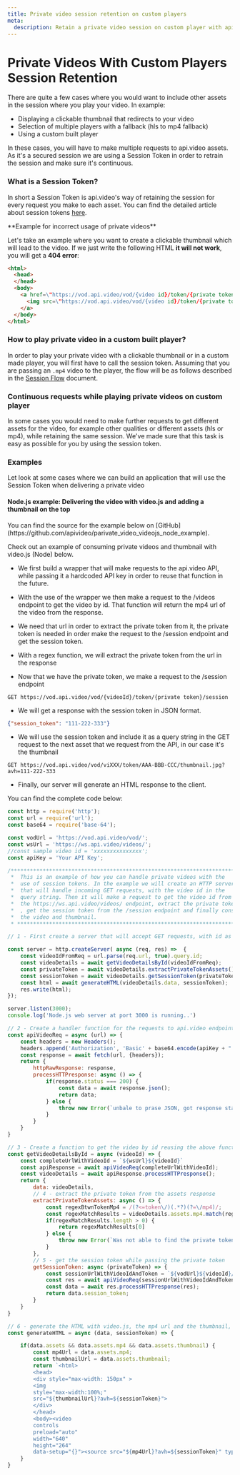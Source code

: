 ```yaml
---
title: Private video session retention on custom players
meta: 
  description: Retain a private video session on custom player with api.video.
---
```


# Private Videos With Custom Players Session Retention


There are quite a few cases where you would want to include other assets in the session where you play your video. In example:
* Displaying a clickable thumbnail that redirects to your video
* Selection of multiple players with a fallback (hls to mp4 fallback)
* Using a custom built player

In these cases, you will have to make multiple requests to api.video assets. As it's a secured session we are using a Session Token in order to retrain the session and make sure it's continuous.

### What is a Session Token?

In short a Session Token is api.video's way of retaining the session for every request you make to each asset. You can find the detailed article about session tokens [here](/delivery/private-video-session-tokens).

<Callout pad="2" type="error">
**Example for incorrect usage of private videos**

Let's take an example where you want to create a clickable thumbnail which will lead to the video. If we just write the following HTML **it will not work**, you will get a **404 error**:
```html
<html>
  <head>
  </head>
  <body>
    <a href=\"https://vod.api.video/vod/{video id}/token/{private token}/mp4/source.mp4\">
      <img src=\"https://vod.api.video/vod/{video id}/token/{private token}/thumbnail.jpg\" height=\"30%\" width=\"30%\">
    </a>
  </body>
</html>
```
</Callout>

### How to play private video in a custom built player?

In order to play your private video with a clickable thumbnail or in a custom made player, you will first have to call the session token. Assuming that you are passing an `.mp4` video to the player, the flow will be as follows described in the [Session Flow](/delivery/private-video-session-tokens#session-flow) document.

### Continuous requests while playing private videos on custom player

In some cases you would need to make further requests to get different assets for the video, for example other qualities or different assets (hls or mp4), while retaining the same session. We've made sure that this task is easy as possible for you by using the session token.

### Examples

Let look at some cases where we can build an application that will use the Session Token when delivering a private video

#### Node.js example: Delivering the video with video.js and adding a thumbnail on the top

<Callout pad="2" type="info">
You can find the source for the example below on [GitHub](https://github.com/apivideo/parivate_video_videojs_node_example).
</Callout>

Check out an example of consuming private videos and thumbnail with video.js (Node) below.

* We first build a wrapper that will make requests to the api.video API, while passing it a hardcoded API key in order to reuse that function in the future.

* With the use of the wrapper we then make a request to the /videos endpoint to get the video by id. That function will return the mp4 url of the video from the response.

* We need that url in order to extract the private token from it, the private token is needed in order make the request to the /session endpoint and get the session token.

* With a regex function, we will extract the private token from the url in the response

* Now that we have the private token, we make a request to the /session endpoint
```curl
GET https://vod.api.video/vod/{videoId}/token/{private token}/session
```

* We will get a response with the session token in JSON format. 
```json
{"session_token": "111-222-333"}
```

* We will use the session token and include it as a query string in the GET request to the next asset that we request from the API, in our case it's the thumbnail
```
GET https://vod.api.video/vod/viXXX/token/AAA-BBB-CCC/thumbnail.jpg?avh=111-222-333
```

* Finally, our server will generate an HTML response to the client.

You can find the complete code below:
```javascript
const http = require('http');
const url = require('url');
const base64 = require('base-64');

const vodUrl = 'https://vod.api.video/vod/';
const wsUrl = 'https://ws.api.video/videos/';
//const sample video id = 'xxxxxxxxxxxxxxx';
const apiKey = 'Your API Key';

/************************************************************************
 *  This is an example of how you can handle private videos with the
 *  use of session tokens. In the example we will create an HTTP server
 *  that will handle incoming GET requests, with the video id in the 
 *  query string. Then it will make a request to get the video id from 
 *  the https://ws.api.video/videos/ endpoint, extract the private token
 *  , get the session token from the /session endpoint and finally consume
 *  the video and thumbnail.
 * ***********************************************************************/

// 1 - First create a server that will accept GET requests, with id as query parameter

const server = http.createServer( async (req, res) =>  {
    const videoIdFromReq = url.parse(req.url, true).query.id;
    const videoDetails = await getVideoDetailsById(videoIdFromReq);
    const privateToken = await videoDetails.extractPrivateTokenAssets();
    const sessionToken = await videoDetails.getSessionToken(privateToken);
    const html = await generateHTML(videoDetails.data, sessionToken);
    res.write(html);
});

server.listen(3000);
console.log('Node.js web server at port 3000 is running..')

// 2 - Create a handler function for the requests to api.video endpoints with the basic auth
const apiVideoReq = async (url) => {
    const headers = new Headers();
    headers.append('Authorization', 'Basic' + base64.encode(apiKey + ":"));
    const response = await fetch(url, {headers});
    return {
        httpRawResponse: response,
        processHTTPresponse: async () => {
            if(response.status === 200) {
                const data = await response.json();
                return data;
            } else {
                throw new Error(`unbale to prase JSON, got response status: ${response.status}`)
            }
        }
    }
}

// 3 - Create a function to get the video by id reusing the above functions
const getVideoDetailsById = async (videoId) => {
    const completeUrlWithVideoId = `${wsUrl}${videoId}`
    const apiResponse = await apiVideoReq(completeUrlWithVideoId);
    const videoDetails = await apiResponse.processHTTPresponse();
    return {
        data: videoDetails,
        // 4 - extract the private token from the assets response
        extractPrivateTokenAssets: async () => {
            const regexBtwnTokenMp4 = /(?<=token\/)(.*?)(?=\/mp4)/;
            const regexMatchResults = videoDetails.assets.mp4.match(regexBtwnTokenMp4);
            if(regexMatchResults.length > 0) {
                return regexMatchResults[0]
            } else {
                throw new Error(`Was not able to find the private token the asset url: ${assetUrl}`)
            }
        },
        // 5 - get the session token while passing the private token
        getSessionToken: async (privateToken) => {
            const sessionUrlWithVideoIdAndToken = `${vodUrl}${videoId}/token/${privateToken}/session`
            const res = await apiVideoReq(sessionUrlWithVideoIdAndToken);
            const data = await res.processHTTPresponse(res);
            return data.session_token;   
        }
    }
}

// 6 - generate the HTML with video.js, the mp4 url and the thumbnail, while passing in the session token
const generateHTML = async (data, sessionToken) => {

    if(data.assets && data.assets.mp4 && data.assets.thumbnail) {
        const mp4Url = data.assets.mp4;
        const thumbnailUrl = data.assets.thumbnail;
        return `<html>
        <head>
        <div style="max-width: 150px" >
        <img
        style="max-width:100%;" 
        src="${thumbnailUrl}?avh=${sessionToken}">
        </div>
        </head>
        <body><video
        controls
        preload="auto"
        width="640"
        height="264"
        data-setup="{}"><source src="${mp4Url}?avh=${sessionToken}" type="video/mp4" /></body></html>`
    }
}
```
